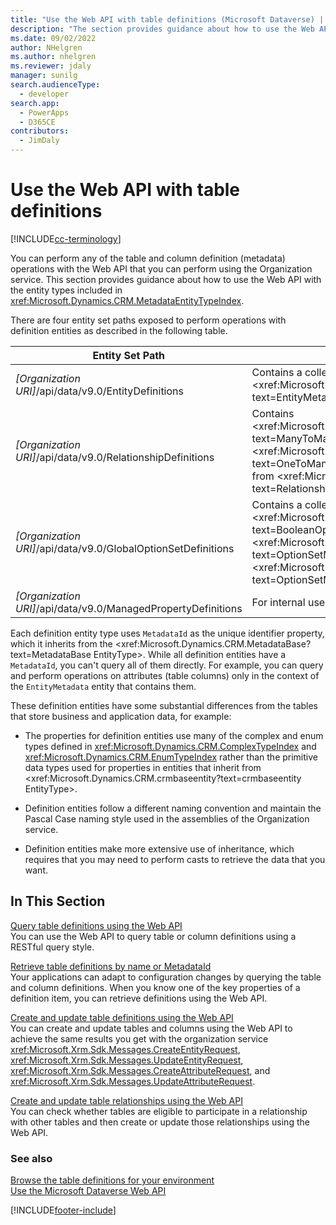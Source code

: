 ```yaml
---
title: "Use the Web API with table definitions (Microsoft Dataverse) | Microsoft Docs"
description: "The section provides guidance about how to use the Web API with the entity types included in Web API Metadata EntityType Reference, enabling you to read, create, and update table and column definitions."
ms.date: 09/02/2022
author: NHelgren
ms.author: nhelgren
ms.reviewer: jdaly
manager: sunilg
search.audienceType: 
  - developer
search.app: 
  - PowerApps
  - D365CE
contributors: 
  - JimDaly
---
```

# Use the Web API with table definitions

[!INCLUDE[cc-terminology](../includes/cc-terminology.md)]

You can perform any of the table and column definition (metadata) operations with the Web API that you can perform using the Organization service. This section provides guidance about how to use the Web API with the entity types included in <xref:Microsoft.Dynamics.CRM.MetadataEntityTypeIndex>.  

 There are four entity set paths exposed to perform operations with definition entities as described in the following table.  
  
|Entity Set Path|Description|  
|---------------------|-----------------|  
|*[Organization URI]*/api/data/v9.0/EntityDefinitions|Contains a collection of <xref:Microsoft.Dynamics.CRM.EntityMetadata?text=EntityMetadata EntityType>.|  
|*[Organization URI]*/api/data/v9.0/RelationshipDefinitions|Contains <xref:Microsoft.Dynamics.CRM.ManyToManyRelationshipMetadata?text=ManyToManyRelationshipMetadata EntityType> and <xref:Microsoft.Dynamics.CRM.OneToManyRelationshipMetadata?text=OneToManyRelationshipMetadata EntityType> as both inherit from <xref:Microsoft.Dynamics.CRM.RelationshipMetadataBase?text=RelationshipMetadataBase EntityType>.|  
|*[Organization URI]*/api/data/v9.0/GlobalOptionSetDefinitions|Contains a collection of globally defined <xref:Microsoft.Dynamics.CRM.BooleanOptionSetMetadata?text=BooleanOptionSetMetadata EntityType> and <xref:Microsoft.Dynamics.CRM.OptionSetMetadata?text=OptionSetMetadata EntityType> as both inherit from <xref:Microsoft.Dynamics.CRM.OptionSetMetadata?text=OptionSetMetadata EntityType>.|  
|*[Organization URI]*/api/data/v9.0/ManagedPropertyDefinitions|  For internal use only|  
  
Each definition entity type uses `MetadataId` as the unique identifier property, which it inherits from the <xref:Microsoft.Dynamics.CRM.MetadataBase?text=MetadataBase EntityType>. While all definition entities have a `MetadataId`, you can't query all of them directly. For example, you can query and perform operations on attributes (table columns) only in the context of the `EntityMetadata` entity that contains them.  
  
These definition entities have some substantial differences from the tables that store business and application data, for example:  
  
- The properties for definition entities use many of the complex and enum types defined in <xref:Microsoft.Dynamics.CRM.ComplexTypeIndex> and <xref:Microsoft.Dynamics.CRM.EnumTypeIndex> rather than the primitive data types used for properties in entities that inherit from <xref:Microsoft.Dynamics.CRM.crmbaseentity?text=crmbaseentity EntityType>.  
  
- Definition entities follow a different naming convention and maintain the Pascal Case naming style used in the assemblies of the Organization service.  
  
- Definition entities make more extensive use of inheritance, which requires that you may need to perform casts to retrieve the data that you want.  
  
## In This Section

[Query table definitions using the Web API](query-metadata-web-api.md)<br />
You can use the Web API to query table or column definitions using a RESTful query style.  

[Retrieve table definitions by name or MetadataId](retrieve-metadata-name-metadataid.md)<br />
Your applications can adapt to configuration changes by querying the table and column definitions. When you know one of the key properties of a definition item, you can retrieve definitions using the Web API.  

[Create and update table definitions using the Web API](create-update-entity-definitions-using-web-api.md)<br />
You can create and update tables and columns using the Web API to achieve the same results you get with the organization service <xref:Microsoft.Xrm.Sdk.Messages.CreateEntityRequest>, <xref:Microsoft.Xrm.Sdk.Messages.UpdateEntityRequest>, <xref:Microsoft.Xrm.Sdk.Messages.CreateAttributeRequest>, and <xref:Microsoft.Xrm.Sdk.Messages.UpdateAttributeRequest>.  

[Create and update table relationships using the Web API](create-update-entity-relationships-using-web-api.md)<br />
You can check whether tables are eligible to participate in a relationship with other tables and then create or update those relationships using the Web API.  

### See also

[Browse the table definitions for your environment](../browse-your-metadata.md)<br />
[Use the Microsoft Dataverse Web API](overview.md)

[!INCLUDE[footer-include](../../../includes/footer-banner.md)]